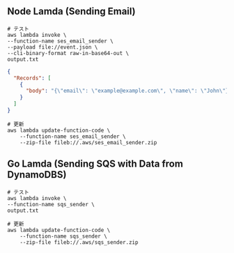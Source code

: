 ## Node Lamda (Sending Email)

```shell
# テスト
aws lambda invoke \
--function-name ses_email_sender \
--payload file://event.json \
--cli-binary-format raw-in-base64-out \
output.txt
```

```json
{
  "Records": [
    {
      "body": "{\"email\": \"example@example.com\", \"name\": \"John\"}"
    }
  ]
}
```

```shell
# 更新
aws lambda update-function-code \
    --function-name ses_email_sender \
    --zip-file fileb://.aws/ses_email_sender.zip
```

## Go Lamda (Sending SQS with Data from DynamoDBS)

```shell
# テスト
aws lambda invoke \
--function-name sqs_sender \
output.txt
```

```shell
# 更新
aws lambda update-function-code \
    --function-name sqs_sender \
    --zip-file fileb://.aws/sqs_sender.zip
```